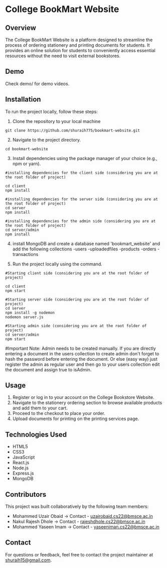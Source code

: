 # College BookMart Website

## Overview
The College BookMart Website is a platform designed to streamline the process of ordering stationery and printing documents for students. It provides an online solution for students to conveniently access essential resources without the need to visit external bookstores.

## Demo

Check demo/ for demo videos.

## Installation
To run the project locally, follow these steps:
1. Clone the repository to your local machine
```
git clone https://github.com/shuraih775/bookmart-website.git
```
2. Navigate to the project directory.
```
cd bookmart-website
```
3. Install dependencies using the package manager of your choice (e.g., npm or yarn).
```
#installing dependencies for the client side (considering you are at the root folder of project)

cd client
npm install

#installing dependencies for the server side (considering you are at the root folder of project)
cd server
npm install

#installing dependencies for the admin side (considering you are at the root folder of project)
cd server/admin
npm install

```
4. install MongoDB and create a database named 'bookmart_website' and add the following collections
 -users
 -uploadedfiles
 -products
 -orders
 -transactions

5. Run the project locally using the command.
```
#Starting client side (considering you are at the root folder of project)

cd client
npm start

#Starting server side (considering you are at the root folder of project)
cd server
npm install -g nodemon
nodemon server.js

#Starting admin side (considering you are at the root folder of project)
cd server/admin
npm start
```
#Important Note: Admin needs to be created manually. If you are directly entering a document in the users collection to create admin don't 
                 forget to hash the password before entering the document. Or else (easy way) just register the admin as regular user
                 and then go to your users collection edit the document and assign true to isAdmin.

## Usage
1. Register or log in to your account on the College Bookstore Website.
2. Navigate to the stationery ordering section to browse available products and add them to your cart.
3. Proceed to the checkout to place your order.
4. Upload documents for printing on the printing services page.

## Technologies Used
- HTML5
- CSS3
- JavaScript
- React.js
- Node.js
- Express.js
- MongoDB

  
## Contributors

This project was built collaboratively by the following team members:

- Mohammed Uzair Obaid -> Contact - [uzairobaid.cs22@bmsce.ac.in](mailto:uzairobaid.cs22@bmsce.ac.in)
- Nakul Rajesh Dhole -> Contact - [rajeshdhole.cs22@bmsce.ac.in](mailto:rajeshdhole.cs22@bmsce.ac.in)
- Mohammed Yaseen Imam -> Contact - [yaseeniman.cs22@bmsce.ac.in](mailto:yaseeniman.cs22@bmsce.ac.in)
  
## Contact
For questions or feedback, feel free to contact the project maintainer at [shuraih15@gmail.com](mailto:shuraih15@gmail.com).
